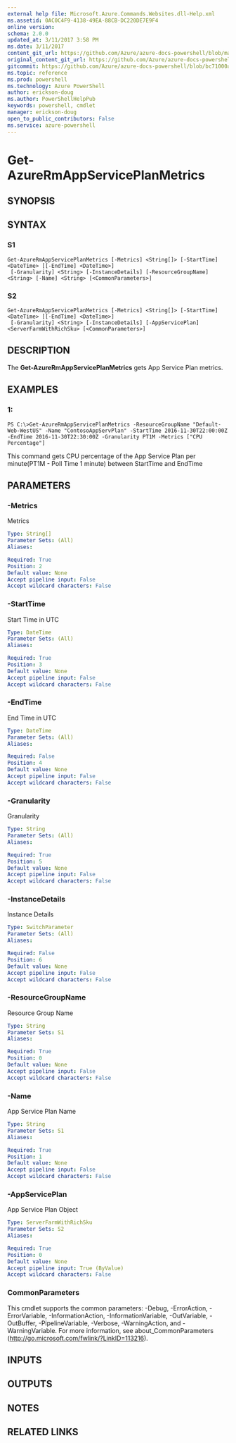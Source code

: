 ```yaml
---
external help file: Microsoft.Azure.Commands.Websites.dll-Help.xml
ms.assetid: 0AC0C4F9-4138-49EA-88CB-DC220DE7E9F4
online version: 
schema: 2.0.0
updated_at: 3/11/2017 3:58 PM
ms.date: 3/11/2017
content_git_url: https://github.com/Azure/azure-docs-powershell/blob/master/azureps-cmdlets-docs/ResourceManager/AzureRM.Websites/v2.6.0/Get-AzureRmAppServicePlanMetrics.md
original_content_git_url: https://github.com/Azure/azure-docs-powershell/blob/master/azureps-cmdlets-docs/ResourceManager/AzureRM.Websites/v2.6.0/Get-AzureRmAppServicePlanMetrics.md
gitcommit: https://github.com/Azure/azure-docs-powershell/blob/bc71000aa3c7f754b95442dcc415a7324626a15c/azureps-cmdlets-docs/ResourceManager/AzureRM.Websites/v2.6.0/Get-AzureRmAppServicePlanMetrics.md
ms.topic: reference
ms.prod: powershell
ms.technology: Azure PowerShell
author: erickson-doug
ms.author: PowerShellHelpPub
keywords: powershell, cmdlet
manager: erickson-doug
open_to_public_contributors: False
ms.service: azure-powershell
---
```


# Get-AzureRmAppServicePlanMetrics

## SYNOPSIS

## SYNTAX

### S1
```
Get-AzureRmAppServicePlanMetrics [-Metrics] <String[]> [-StartTime] <DateTime> [[-EndTime] <DateTime>]
 [-Granularity] <String> [-InstanceDetails] [-ResourceGroupName] <String> [-Name] <String> [<CommonParameters>]
```

### S2
```
Get-AzureRmAppServicePlanMetrics [-Metrics] <String[]> [-StartTime] <DateTime> [[-EndTime] <DateTime>]
 [-Granularity] <String> [-InstanceDetails] [-AppServicePlan] <ServerFarmWithRichSku> [<CommonParameters>]
```

## DESCRIPTION
The **Get-AzureRmAppServicePlanMetrics** gets App Service Plan metrics.

## EXAMPLES

### 1:
```
PS C:\>Get-AzureRmAppServicePlanMetrics -ResourceGroupName "Default-Web-WestUS" -Name "ContosoAppServPlan" -StartTime 2016-11-30T22:00:00Z -EndTime 2016-11-30T22:30:00Z -Granularity PT1M -Metrics ["CPU Percentage"]
```

This command gets CPU percentage of the App Service Plan 
    per minute(PT1M - Poll Time 1 minute) between StartTime and EndTime

## PARAMETERS

### -Metrics
Metrics

```yaml
Type: String[]
Parameter Sets: (All)
Aliases: 

Required: True
Position: 2
Default value: None
Accept pipeline input: False
Accept wildcard characters: False
```

### -StartTime
Start Time in UTC

```yaml
Type: DateTime
Parameter Sets: (All)
Aliases: 

Required: True
Position: 3
Default value: None
Accept pipeline input: False
Accept wildcard characters: False
```

### -EndTime
End Time in UTC

```yaml
Type: DateTime
Parameter Sets: (All)
Aliases: 

Required: False
Position: 4
Default value: None
Accept pipeline input: False
Accept wildcard characters: False
```

### -Granularity
Granularity

```yaml
Type: String
Parameter Sets: (All)
Aliases: 

Required: True
Position: 5
Default value: None
Accept pipeline input: False
Accept wildcard characters: False
```

### -InstanceDetails
Instance Details

```yaml
Type: SwitchParameter
Parameter Sets: (All)
Aliases: 

Required: False
Position: 6
Default value: None
Accept pipeline input: False
Accept wildcard characters: False
```

### -ResourceGroupName
Resource Group Name

```yaml
Type: String
Parameter Sets: S1
Aliases: 

Required: True
Position: 0
Default value: None
Accept pipeline input: False
Accept wildcard characters: False
```

### -Name
App Service Plan Name

```yaml
Type: String
Parameter Sets: S1
Aliases: 

Required: True
Position: 1
Default value: None
Accept pipeline input: False
Accept wildcard characters: False
```

### -AppServicePlan
App Service Plan Object

```yaml
Type: ServerFarmWithRichSku
Parameter Sets: S2
Aliases: 

Required: True
Position: 0
Default value: None
Accept pipeline input: True (ByValue)
Accept wildcard characters: False
```

### CommonParameters
This cmdlet supports the common parameters: -Debug, -ErrorAction, -ErrorVariable, -InformationAction, -InformationVariable, -OutVariable, -OutBuffer, -PipelineVariable, -Verbose, -WarningAction, and -WarningVariable. For more information, see about_CommonParameters (http://go.microsoft.com/fwlink/?LinkID=113216).

## INPUTS

## OUTPUTS

## NOTES

## RELATED LINKS

